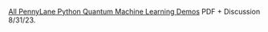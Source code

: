 [All PennyLane Python Quantum Machine Learning Demos](https://www.chemicalqdevice.com/all-pennylane-python-quantum-machine-learning-demos-seminar) PDF + Discussion 8/31/23.
